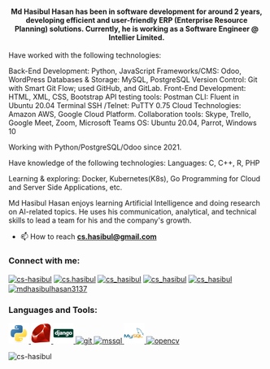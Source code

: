 <h4 align="center">Md Hasibul Hasan has been in software development for around 2 years, developing efficient and user-friendly ERP (Enterprise Resource Planning) solutions. Currently, he is working as a Software Engineer @ Intellier Limited.</h4>

Have worked with the following technologies:

Back-End Development: Python, JavaScript
Frameworks/CMS: Odoo, WordPress
Databases & Storage: MySQL, PostgreSQL
Version Control: Git with Smart Git Flow; used GitHub, and GitLab.
Front-End Development: HTML, XML, CSS, Bootstrap
API testing tools: Postman
CLI: ​Fluent in Ubuntu 20.04 Terminal
SSH /Telnet: PuTTY 0.75
Cloud Technologies:​ Amazon AWS, Google Cloud Platform.
Collaboration tools: Skype, Trello, Google Meet, Zoom, Microsoft Teams
OS: Ubuntu 20.04, Parrot, Windows 10

Working with Python/PostgreSQL/Odoo since 2021.

Have knowledge of the following technologies:
Languages: C, C++, R, PHP

Learning & exploring:
Docker, Kubernetes(K8s), Go Programming for Cloud and Server Side Applications, etc.

Md Hasibul Hasan enjoys learning Artificial Intelligence and doing research on AI-related topics. He uses his communication, analytical, and technical skills to lead a team for his and the company's growth.

- 📫 How to reach **cs.hasibul@gmail.com**

<h3 align="left">Connect with me:</h3>
<p align="left">
<a href="https://linkedin.com/in/cs-hasibul" target="blank"><img align="center" src="https://cdn.jsdelivr.net/npm/simple-icons@3.0.1/icons/linkedin.svg" alt="cs-hasibul" height="30" width="40" /></a>
<a href="https://fb.com/cs.hasibul" target="blank"><img align="center" src="https://cdn.jsdelivr.net/npm/simple-icons@3.0.1/icons/facebook.svg" alt="cs.hasibul" height="30" width="40" /></a>
<a href="https://www.hackerrank.com/cs_hasibul" target="blank"><img align="center" src="https://cdn.jsdelivr.net/npm/simple-icons@3.0.1/icons/hackerrank.svg" alt="cs_hasibul" height="30" width="40" /></a>
<a href="https://twitter.com/cs_hasibul" target="blank"><img align="center" src="https://cdn.jsdelivr.net/npm/simple-icons@3.0.1/icons/twitter.svg" alt="cs_hasibul" height="30" width="40" /></a>
<a href="https://instagram.com/cs_hasibul" target="blank"><img align="center" src="https://cdn.jsdelivr.net/npm/simple-icons@3.0.1/icons/instagram.svg" alt="cs_hasibul" height="30" width="40" /></a>
<a href="https://kaggle.com/mdhasibulhasan3137" target="blank"><img align="center" src="https://cdn.jsdelivr.net/npm/simple-icons@3.0.1/icons/kaggle.svg" alt="mdhasibulhasan3137" height="30" width="40" /></a>
</p>

<h3 align="left">Languages and Tools:</h3>
<p align="left"> <a href="https://www.python.org" target="_blank"> <img src="https://raw.githubusercontent.com/devicons/devicon/master/icons/python/python-original.svg" alt="python" width="40" height="40"/> </a> <a href="https://www.ruby-lang.org/en/" target="_blank"> <img src="https://raw.githubusercontent.com/devicons/devicon/master/icons/ruby/ruby-original.svg" alt="ruby" width="40" height="40"/> </a> <a href="https://www.djangoproject.com/" target="_blank"> <img src="https://raw.githubusercontent.com/devicons/devicon/master/icons/django/django-original.svg" alt="django" width="40" height="40"/> </a> <a href="https://git-scm.com/" target="_blank"> <img src="https://www.vectorlogo.zone/logos/git-scm/git-scm-icon.svg" alt="git" width="40" height="40"/> </a>  <a href="https://www.microsoft.com/en-us/sql-server" target="_blank"> <img src="https://cdn.worldvectorlogo.com/logos/microsoft-sql-server.svg" alt="mssql" width="40" height="40"/> </a> <a href="https://www.mysql.com/" target="_blank"> <img src="https://raw.githubusercontent.com/devicons/devicon/master/icons/mysql/mysql-original-wordmark.svg" alt="mysql" width="40" height="40"/> </a> <a href="https://opencv.org/" target="_blank"> <img src="https://www.vectorlogo.zone/logos/opencv/opencv-icon.svg" alt="opencv" width="40" height="40"/> </a> </p>

<p><img align="left" src="https://github-readme-stats.vercel.app/api/top-langs?username=cs-hasibul&show_icons=true&locale=en&layout=compact" alt="cs-hasibul" /></p>


